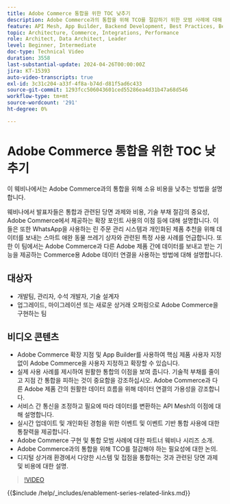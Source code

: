 ```yaml
---
title: Adobe Commerce 통합을 위한 TOC 낮추기
description: Adobe Commerce과의 통합을 위해 TCO를 절감하기 위한 모범 사례에 대해 알아봅니다.
feature: API Mesh, App Builder, Backend Development, Best Practices, Best Practices, Extensibility, Integration
topic: Architecture, Commerce, Integrations, Performance
role: Architect, Data Architect, Leader
level: Beginner, Intermediate
doc-type: Technical Video
duration: 3558
last-substantial-update: 2024-04-26T00:00:00Z
jira: KT-15393
auto-video-transcripts: true
exl-id: 3c31c204-a33f-4f8a-b74d-d81f5ad6c433
source-git-commit: 1293fcc506043601ced55286ea4d31b47a68d546
workflow-type: tm+mt
source-wordcount: '291'
ht-degree: 0%

---
```


# Adobe Commerce 통합을 위한 TOC 낮추기

이 웨비나에서는 Adobe Commerce과의 통합을 위해 소유 비용을 낮추는 방법을 설명합니다.

웨비나에서 발표자들은 통합과 관련된 당면 과제와 비용, 기술 부채 절감의 중요성, Adobe Commerce에서 제공하는 확장 포인트 사용의 이점 등에 대해 설명합니다. 이들은 또한 WhatsApp을 사용하는 린 주문 관리 시스템과 개인화된 제품 추천을 위해 데이터를 보내는 스마트 애완 동물 쓰레기 상자와 관련된 특정 사용 사례를 언급합니다.  또한 이 팀에서는 Adobe Commerce과 다른 Adobe 제품 간에 데이터를 보내고 받는 기능을 제공하는 Commerce용 Adobe 데이터 연결을 사용하는 방법에 대해 설명합니다.

## 대상자

* 개발팀, 관리자, 수석 개발자, 기술 설계자
* 업그레이드, 마이그레이션 또는 새로운 상거래 오퍼링으로 Adobe Commerce을 구현하는 팀

## 비디오 콘텐츠

* Adobe Commerce 확장 지점 및 App Builder를 사용하여 핵심 제품 사용자 지정 없이 Adobe Commerce을 사용자 지정하고 확장할 수 있습니다.
* 실제 사용 사례를 제시하여 원활한 통합의 이점을 보여 줍니다.
기술적 부채를 줄이고 지점 간 통합을 피하는 것이 중요함을 강조하십시오.
Adobe Commerce과 다른 Adobe 제품 간의 원활한 데이터 흐름을 위해 데이터 연결의 가용성을 강조합니다.
* 서비스 간 통신을 조정하고 필요에 따라 데이터를 변환하는 API Mesh의 이점에 대해 설명합니다.
* 실시간 업데이트 및 개인화된 경험을 위한 이벤트 및 이벤트 기반 통합 사용에 대한 통찰력을 제공합니다.
* Adobe Commerce 구현 및 통합 모범 사례에 대한 파트너 웨비나 시리즈 소개.
* Adobe Commerce과의 통합을 위해 TCO를 절감해야 하는 필요성에 대한 논의.
* 디지털 상거래 환경에서 다양한 시스템 및 접점을 통합하는 것과 관련된 당면 과제 및 비용에 대한 설명.

>[!VIDEO](https://video.tv.adobe.com/v/3428768?learn=on)

{{$include /help/_includes/enablement-series-related-links.md}}
